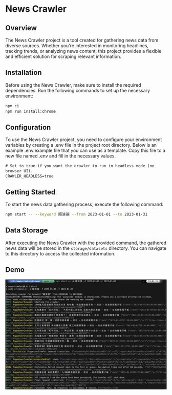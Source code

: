 News Crawler
===

## Overview

The News Crawler project is a tool created for gathering news data from diverse sources. Whether you're interested in monitoring headlines, tracking trends, or analyzing news content, this project provides a flexible and efficient solution for scraping relevant information.

## Installation

Before using the News Crawler, make sure to install the required dependencies. Run the following commands to set up the necessary environment:

```bash
npm ci
npm run install:chrome
```

## Configuration

To use the News Crawler project, you need to configure your environment variables by creating a .env file in the project root directory. Below is an example .env.example file that you can use as a template. Copy this file to a new file named .env and fill in the necessary values.

```env
# Set to true if you want the crawler to run in headless mode (no browser UI).
CRAWLER_HEADLESS=true
```

## Getting Started

To start the news data gathering process, execute the following command:

```bash
npm start -- --keyword 賴清德 --from 2023-01-01 --to 2023-01-31
```

## Data Storage

After executing the News Crawler with the provided command, the gathered news data will be stored in the `storage/datasets` directory. You can navigate to this directory to access the collected information.

## Demo

![News Crawler Demo](demo.png)
